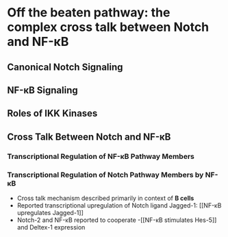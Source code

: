 # Off the beaten pathway: the complex cross talk between Notch and NF-κB

## Canonical Notch Signaling
## NF-κB Signaling
## Roles of IKK Kinases
## Cross Talk Between Notch and NF-κB
### Transcriptional Regulation of NF-κB Pathway Members
### Transcriptional Regulation of Notch Pathway Members by NF-κB
- Cross talk mechanism described primarily in context of **B cells** 
- Reported transcriptional upregulation of Notch ligand Jagged-1: [[NF-κB upregulates Jagged-1]]
- Notch-2 and NF-κB reported to cooperate
	-[[NF-κB stimulates Hes-5]] and Deltex-1 expression
